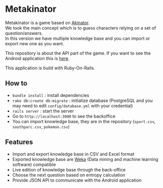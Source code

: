 # Metakinator

Metakinator is a game based on [Akinator](http://en.akinator.com/).  
We took the main concept which is to guess characters relying on a set of question/answers.  
In this version we have multiple knowledge base and you can import or export new one as you want.  

This repository is about the API part of the game. If you want to see the Android application this is [here](https://github.com/Aschen/metakinator).  

This application is build with Ruby-On-Rails.

## How to

  - `bundle install` : install dependencies
  - `rake db:create db:migrate` : initialize database (PostgreSQL and you may need to edit `config/database.yml` with your credential)
  - `rails server` : start the server
  - Go to `http://localhost:3000` to see the backoffice
  - You can import knowledge base, they are in the repository (`sport.csv`, `southparc.csv`, `pokemon.csv`)

## Features

  - Import and export knowledge base in CSV and Excel format
  - Exported knowledge base are [Weka](http://www.cs.waikato.ac.nz/ml/weka/) (Data mining and machine learning software) compatible
  - Live edition of knowledge base through the back-office
  - Choose the next question based on entropy calculation
  - Provide JSON API to communicate with the Android application
